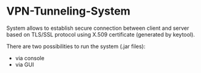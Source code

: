 # VPN-Tunneling-System

System allows to establish secure connection between client and server based on TLS/SSL protocol using X.509 certificate (generated by keytool). 

There are two possibilities to run the system (.jar files):
- via console
- via GUI
